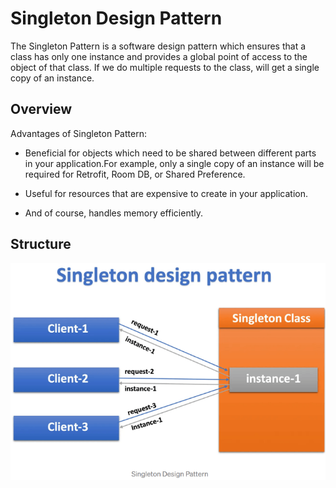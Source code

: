 # Singleton Design Pattern
The Singleton Pattern is a software design pattern which ensures that a class has only one instance and provides a global point of access to the object of that class. If we do multiple requests to the class, will get a single copy of an instance.

## Overview
Advantages of Singleton Pattern:

 - Beneficial for objects which need to be shared between different parts in your application.For example, only a single copy of an instance will be required for Retrofit, Room DB, or Shared Preference.

- Useful for resources that are expensive to create in your application.
- And of course, handles memory efficiently.

## Structure
![](/src/singleton/singleton-structue.png)
